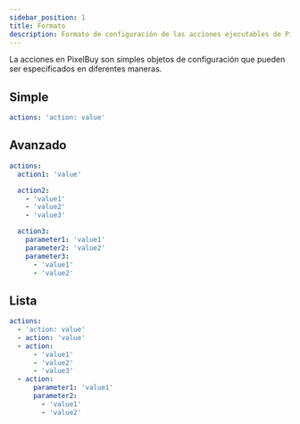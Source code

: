 ```yaml
---
sidebar_position: 1
title: Formato
description: Formato de configuración de las acciones ejecutables de PixelBuy.
---
```


La acciones en PixelBuy son simples objetos de configuración que pueden ser especificados en diferentes maneras.

## Simple

```yaml
actions: 'action: value'
```

## Avanzado

```yaml
actions:
  action1: 'value'

  action2:
    - 'value1'
    - 'value2'
    - 'value3'

  action3:
    parameter1: 'value1'
    parameter2: 'value2'
    parameter3:
      - 'value1'
      - 'value2'
```

## Lista

```yaml
actions:
  - 'action: value'
  - action: 'value'
  - action:
      - 'value1'
      - 'value2'
      - 'value3'
  - action:
      parameter1: 'value1'
      parameter2:
        - 'value1'
        - 'value2'
```